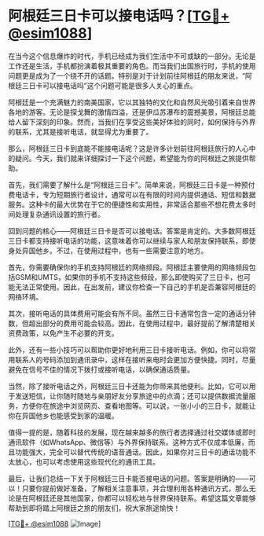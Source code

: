 # 阿根廷三日卡可以接电话吗？[[TG💪+ @esim1088](https://t.me/s/esim1088)]

在当今这个信息爆炸的时代，手机已经成为我们生活中不可或缺的一部分。无论是工作还是生活，手机都扮演着极其重要的角色。而当我们出国旅行时，手机的使用问题更是成为了一个绕不开的话题。特别是对于计划前往阿根廷的朋友来说，“阿根廷三日卡可以接电话吗”这个问题可能是很多人关心的重点。

阿根廷是一个充满魅力的南美国家，它以其独特的文化和自然风光吸引着来自世界各地的游客。无论是探戈舞的激情四溢，还是伊瓜苏瀑布的震撼美景，阿根廷总能给人留下深刻的印象。然而，当我们在享受这些美好体验的同时，如何保持与外界的联系，尤其是接听电话，就显得尤为重要了。

那么，阿根廷三日卡到底能不能接电话呢？这是许多计划前往阿根廷旅行的人心中的疑问。今天，我们就来详细探讨一下这个问题，希望能为你的阿根廷之旅提供帮助。

首先，我们需要了解什么是“阿根廷三日卡”。简单来说，阿根廷三日卡是一种预付费电话卡，专为短期旅行者设计，通常可以在有限的时间内提供通话、短信和数据服务。这种卡的最大优势在于它的便捷性和实用性，非常适合那些不想花费太多时间处理复杂通讯设置的旅行者。

回到问题的核心——阿根廷三日卡是否可以接电话。答案是肯定的。大多数阿根廷三日卡都支持接听电话的功能，这意味着你可以继续与家人和朋友保持联系，即使身处异国他乡。不过，在使用过程中，也有一些需要注意的地方。

首先，你需要确保你的手机支持阿根廷的网络频段。阿根廷主要使用的网络频段包括GSM和UMTS，如果你的手机不支持这些频段，那么即使购买了三日卡，也可能无法正常使用。因此，在出发前，建议你检查一下自己的手机是否兼容阿根廷的网络环境。

其次，接听电话的具体费用可能会有所不同。虽然三日卡通常包含一定的通话分钟数，但超出部分的费用可能会较高。因此，在使用过程中，最好提前了解清楚相关资费政策，以免产生不必要的开支。

此外，还有一些小技巧可以帮助你更好地利用三日卡接听电话。例如，你可以将常用联系人的号码添加到通讯录中，这样在接听来电时会更加方便快捷。同时，尽量避免在信号不佳的情况下拨打或接听电话，以确保通话质量。

当然，除了接听电话之外，阿根廷三日卡还能为你带来其他便利。比如，它可以用于发送短信，让你随时随地与亲朋好友分享旅途中的点滴；还可以提供数据流量服务，方便你在旅途中浏览网页、查看地图等。可以说，一张小小的三日卡，就能让你在异国他乡也能感受到家的温暖。

值得一提的是，随着科技的发展，现在越来越多的旅行者选择通过社交媒体或即时通讯软件（如WhatsApp、微信等）与外界保持联系。这种方式不仅成本低廉，而且功能强大，完全可以替代传统的语音通话。因此，如果你对三日卡的通话功能不太放心，也可以考虑使用这些现代化的通讯工具。

最后，让我们总结一下关于阿根廷三日卡能否接电话的问题。答案是明确的——可以！只要你提前做好准备，了解相关注意事项，并合理利用各种通讯方式，那么无论是在阿根廷还是其他国家，你都可以轻松地与世界保持联系。希望这篇文章能够帮助到即将踏上阿根廷之旅的朋友们，祝大家旅途愉快！

[[TG💪+ @esim1088](https://t.me/s/esim1088) ![Image](https://i.postimg.cc/4NQfJmqS/Snipaste-2025-05-13-00-14-12.png)]